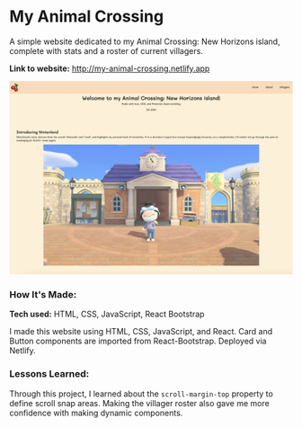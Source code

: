 # My Animal Crossing
A simple website dedicated to my Animal Crossing: New Horizons island, complete with stats and a roster of current villagers.

**Link to website:** http://my-animal-crossing.netlify.app

![](/public/icons/Screenshot.png)

### How It's Made:
**Tech used:** HTML, CSS, JavaScript, React Bootstrap

I made this website using HTML, CSS, JavaScript, and React. Card and Button components are imported from React-Bootstrap. Deployed via Netlify.

### Lessons Learned:
Through this project, I learned about the `scroll-margin-top` property to define scroll snap areas. Making the villager roster also gave me more confidence with making dynamic components.